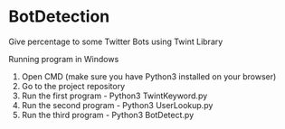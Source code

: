 # BotDetection
Give percentage to some Twitter Bots using Twint Library

Running program in Windows
1. Open CMD (make sure you have Python3 installed on your browser)
2. Go to the project repository
3. Run the first program - Python3 TwintKeyword.py
4. Run the second program - Python3 UserLookup.py
5. Run the third program - Python3 BotDetect.py
